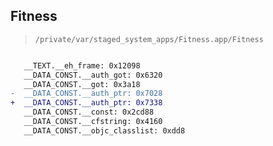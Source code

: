 ## Fitness

> `/private/var/staged_system_apps/Fitness.app/Fitness`

```diff

   __TEXT.__eh_frame: 0x12098
   __DATA_CONST.__auth_got: 0x6320
   __DATA_CONST.__got: 0x3a18
-  __DATA_CONST.__auth_ptr: 0x7028
+  __DATA_CONST.__auth_ptr: 0x7338
   __DATA_CONST.__const: 0x2cd88
   __DATA_CONST.__cfstring: 0x4160
   __DATA_CONST.__objc_classlist: 0xdd8

```
